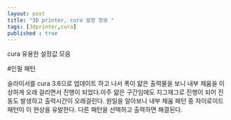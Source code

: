 ```yaml
---
layout: post
title: "3D printer, cura 설정 정보 "
tags: [3dprinter,cura]
published : true
---
```


cura 유용한 설정값 모음

#인필 패턴

슬라이서를 cura 3.6으로 업데이트 하고 나서 폭이 얇은 출력물을 보니 내부 채움을 이상하게 오래 걸리면서 진행이 되었다.아주 얇은 구간임에도 지그재그로 진행이 되어 진동도 발생하고 출력시간이 오래걸린다. 원일을 알아보니 내부 채움 패턴 중 자이로이드 패턴이 이 현상을 유발한다. 다른 패턴을 선택하고 출력하면 해결된다.
